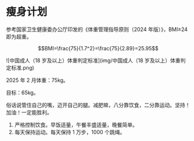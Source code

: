 # 瘦身计划

参考国家卫生健康委办公厅印发的《体重管理指导原则（2024 年版）》，BMI≥24 即为超重。

$$BMI=\frac{75}{1.7^2}=\frac{75}{2.89}=25.95$$

![中国成人（18 岁及以上）体重判定标准](img/中国成人（18 岁及以上）体重判定标准.png)

2025 年 2 月体重：75kg。

目标：65kg。

俗话说管住自己的嘴，迈开自己的腿。减肥嘛，八分靠饮食，二分靠运动。坚持！加油！一定能胜利。

1. 严格控制饮食。早饭适量，午餐丰盛适量，晚餐简单。
2. 每天保持运动。每天保持 1 万步，1000 个跳绳。
